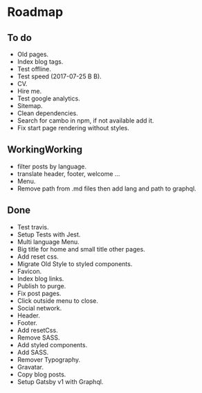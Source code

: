 # Roadmap

## To do
- Old pages.
- Index blog tags.
- Test offline.
- Test speed (2017-07-25 B B).
- CV.
- Hire me.
- Test google analytics.
- Sitemap.
- Clean dependencies.
- Search for cambo in npm, if not available add it.
- Fix start page rendering without styles.

## WorkingWorking
- filter posts by language.
- translate header, footer, welcome ...
- Menu.
- Remove path from .md files then add lang and path to graphql.

## Done
- Test travis.
- Setup Tests with Jest.
- Multi language Menu.
- Big title for home and small title other pages.
- Add reset css.
- Migrate Old Style to styled components.
- Favicon.
- Index blog links.
- Publish to purge.
- Fix post pages.
- Click outside menu to close.
- Social network.
- Header.
- Footer.
- Add resetCss.
- Remove SASS.
- Add styled components.
- Add SASS.
- Remover Typography.
- Gravatar.
- Copy blog posts.
- Setup Gatsby v1 with Graphql.
